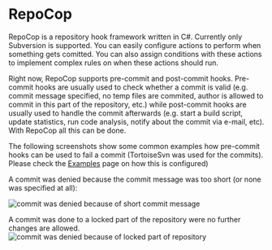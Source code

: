 # RepoCop
RepoCop is a repository hook framework written in C#. Currently only Subversion is supported. You can easily configure actions to perform when something gets comitted. You can also assign conditions with these actions to implement complex rules on when these actions should run.

Right now, RepoCop supports pre-commit and post-commit hooks. Pre-commit hooks are usually used to check whether a commit is valid (e.g. commit message specified, no temp files are commited, author is allowed to commit in this part of the repository, etc.) while post-commit hooks are usually used to handle the commit afterwards (e.g. start a build script, update statistics, run code analysis, notify about the commit via e-mail, etc).
With RepoCop all this can be done.

The following screenshots show some common examples how pre-commit hooks can be used to fail a commit (TortoiseSvn was used for the commits). Please check the [Examples](https://github.com/BrightLight/RepoCop/wiki/Examples) page on how this is configured)

A commit was denied because the commit message was too short (or none was specified at all):

![commit was denied because of short commit message](http://download-codeplex.sec.s-msft.com/Download?ProjectName=repocop&DownloadId=166782)

A commit was done to a locked part of the repository were no further changes are allowed.
![commit was denied because of locked part of repository](http://download-codeplex.sec.s-msft.com/Download?ProjectName=repocop&DownloadId=166784)
